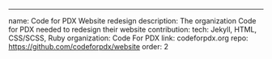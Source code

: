 ---
name: Code for PDX Website redesign
description: The organization Code for PDX needed to redesign their website
contribution: 
tech: Jekyll, HTML, CSS/SCSS, Ruby
organization: Code For PDX
link: codeforpdx.org
repo: https://github.com/codeforpdx/website
order: 2